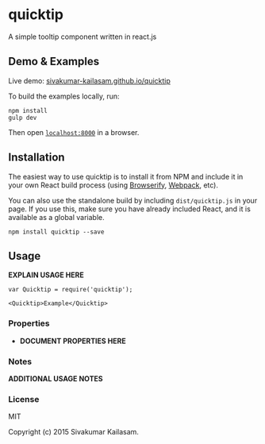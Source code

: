 # quicktip

A simple tooltip component written in react.js


## Demo & Examples

Live demo: [sivakumar-kailasam.github.io/quicktip](http://sivakumar-kailasam.github.io/quicktip/)

To build the examples locally, run:

```
npm install
gulp dev
```

Then open [`localhost:8000`](http://localhost:8000) in a browser.


## Installation

The easiest way to use quicktip is to install it from NPM and include it in your own React build process (using [Browserify](http://browserify.org), [Webpack](http://webpack.github.io/), etc).

You can also use the standalone build by including `dist/quicktip.js` in your page. If you use this, make sure you have already included React, and it is available as a global variable.

```
npm install quicktip --save
```


## Usage

__EXPLAIN USAGE HERE__

```
var Quicktip = require('quicktip');

<Quicktip>Example</Quicktip>
```

### Properties

* __DOCUMENT PROPERTIES HERE__

### Notes

__ADDITIONAL USAGE NOTES__

### License

MIT

Copyright (c) 2015 Sivakumar Kailasam.

